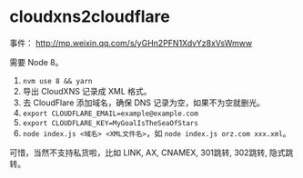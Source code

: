 cloudxns2cloudflare
===================

事件： http://mp.weixin.qq.com/s/yGHn2PFN1XdvYz8xVsWmww

需要 Node 8。

1. `nvm use 8 && yarn`
1. 导出 CloudXNS 记录成 XML 格式。
1. 去 CloudFlare 添加域名，确保 DNS 记录为空，如果不为空就删光。
1. `export CLOUDFLARE_EMAIL=example@example.com`
1. `export CLOUDFLARE_KEY=MyGoalIsTheSeaOfStars`
1. `node index.js <域名> <XML文件名>`，如 `node index.js orz.com xxx.xml`。

可惜，当然不支持私货啦，比如 LINK, AX, CNAMEX, 301跳转, 302跳转, 隐式跳转。
